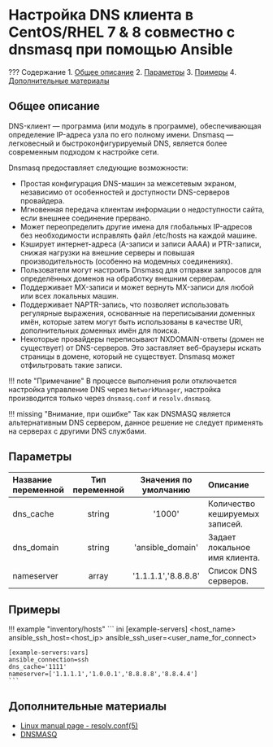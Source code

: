 # Настройка DNS клиента в CentOS/RHEL 7 & 8 совместно с dnsmasq при помощью Ansible

??? Содержание
    1. [Общее описание](#общее-описание)
    2. [Параметры](#параметры)
    3. [Примеры](#примеры)
    4. [Дополнительные материалы](#дополнительные-материалы)

## Общее описание
DNS-клиент — программа (или модуль в программе), обеспечивающая определение IP-адреса узла по его полному имени. Dnsmasq — легковесный и быстроконфигурируемый DNS, является более современным подходом к настройке сети.

Dnsmasq предоставляет следующие возможности:

* Простая конфигурация DNS-машин за межceтевым экраном, независимо от особенностей и доступности DNS-серверов провайдера.
* Мгновенная передача клиентам информации о недоступности сайта, если внешнее соединение прервано.
* Может переопределить другие имена для глобальных IP-адресов без необходимости исправлять файл /etc/hosts на каждой машине.
* Кэширует интернет-адреса (A-записи и записи AAAA) и PTR-записи, снижая нагрузки на внешние серверы и повышая производительность (особенно на модемных соединениях).
* Пользователи могут настроить Dnsmasq для отправки запросов для определённых доменов на обработку внешним серверам.
* Поддерживает MX-записи и может вернуть MX-записи для любой или всех локальных машин.
* Поддерживает NAPTR-запись, что позволяет использовать регулярные выражения, основанные на переписывании доменных имён, которые затем могут быть использованы в качестве URI, дополнительных доменных имён для поиска.
* Некоторые провайдеры переписывают NXDOMAIN-ответы (домен не существует) от DNS-серверов. Это заставляет веб-браузеры искать страницы в домене, который не существует. Dnsmasq может отфильтровать такие записи.


!!! note "Примечание"
    В процессе выполнения роли отключается настройка управление DNS через `NetworkManager`, настройка производится только через `dnsmasq.conf` и `resolv.dnsmasq`.

!!! missing "Внимание, при ошибке"
    Так как DNSMASQ является альтернативным DNS сервером, данное решение не следует применять на серверах с другими DNS службами.

## Параметры
|Название переменной  | Тип переменной | Значения по умолчанию | Описание                      |
|:--------------------|:--------------:|:---------------------:|:------------------------------|
|dns_cache            | string         | '1000'                | Количество кешируемых записей.|
|dns_domain           | string         | 'ansible_domain'      | Задает локальное имя клиента. |
|nameserver           | array          | '1.1.1.1','8.8.8.8'   | Список DNS серверов.          |

## Примеры

!!! example "inventory/hosts"
    ``` ini
    [example-servers]
    <host_name> ansible_ssh_host=<host_ip> ansible_ssh_user=<user_name_for_connect>

    [example-servers:vars]
    ansible_connection=ssh
    dns_cache='1111'
    nameserver=['1.1.1.1','1.0.0.1','8.8.8.8','8.8.4.4']
    ```

## Дополнительные материалы
- [Linux manual page - resolv.conf(5)](https://man7.org/linux/man-pages/man5/resolv.conf.5.html)
- [DNSMASQ](https://thekelleys.org.uk/dnsmasq/doc.html)
